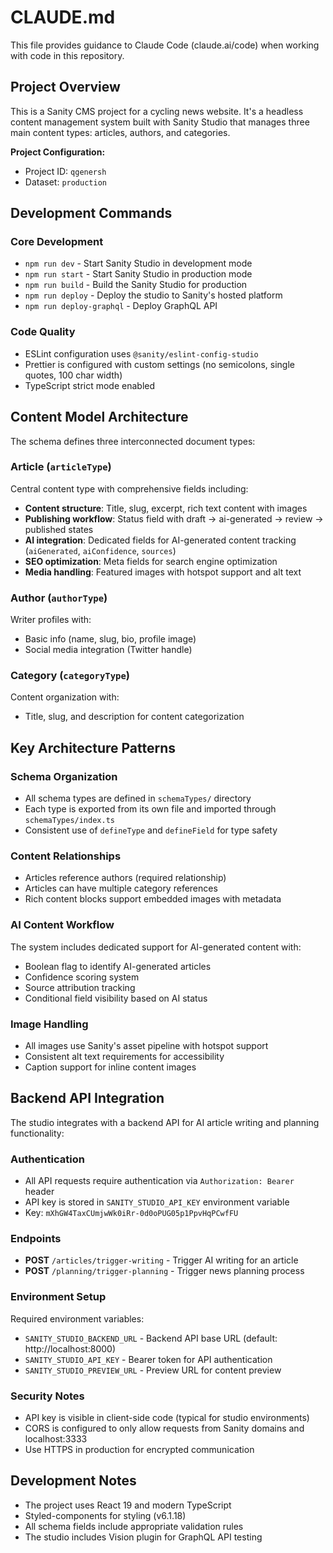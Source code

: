 # CLAUDE.md

This file provides guidance to Claude Code (claude.ai/code) when working with code in this repository.

## Project Overview

This is a Sanity CMS project for a cycling news website. It's a headless content management system built with Sanity Studio that manages three main content types: articles, authors, and categories.

**Project Configuration:**
- Project ID: `qgenersh`
- Dataset: `production`

## Development Commands

### Core Development
- `npm run dev` - Start Sanity Studio in development mode
- `npm run start` - Start Sanity Studio in production mode
- `npm run build` - Build the Sanity Studio for production
- `npm run deploy` - Deploy the studio to Sanity's hosted platform
- `npm run deploy-graphql` - Deploy GraphQL API

### Code Quality
- ESLint configuration uses `@sanity/eslint-config-studio`
- Prettier is configured with custom settings (no semicolons, single quotes, 100 char width)
- TypeScript strict mode enabled

## Content Model Architecture

The schema defines three interconnected document types:

### Article (`articleType`)
Central content type with comprehensive fields including:
- **Content structure**: Title, slug, excerpt, rich text content with images
- **Publishing workflow**: Status field with draft → ai-generated → review → published states
- **AI integration**: Dedicated fields for AI-generated content tracking (`aiGenerated`, `aiConfidence`, `sources`)
- **SEO optimization**: Meta fields for search engine optimization
- **Media handling**: Featured images with hotspot support and alt text

### Author (`authorType`) 
Writer profiles with:
- Basic info (name, slug, bio, profile image)
- Social media integration (Twitter handle)

### Category (`categoryType`)
Content organization with:
- Title, slug, and description for content categorization

## Key Architecture Patterns

### Schema Organization
- All schema types are defined in `schemaTypes/` directory
- Each type is exported from its own file and imported through `schemaTypes/index.ts`
- Consistent use of `defineType` and `defineField` for type safety

### Content Relationships
- Articles reference authors (required relationship)
- Articles can have multiple category references
- Rich content blocks support embedded images with metadata

### AI Content Workflow
The system includes dedicated support for AI-generated content with:
- Boolean flag to identify AI-generated articles
- Confidence scoring system
- Source attribution tracking
- Conditional field visibility based on AI status

### Image Handling
- All images use Sanity's asset pipeline with hotspot support
- Consistent alt text requirements for accessibility
- Caption support for inline content images

## Backend API Integration

The studio integrates with a backend API for AI article writing and planning functionality:

### Authentication
- All API requests require authentication via `Authorization: Bearer` header
- API key is stored in `SANITY_STUDIO_API_KEY` environment variable
- Key: `mXhGW4TaxCUmjwWk0iRr-0d0oPUG05p1PpvHqPCwfFU`

### Endpoints
- **POST** `/articles/trigger-writing` - Trigger AI writing for an article
- **POST** `/planning/trigger-planning` - Trigger news planning process

### Environment Setup
Required environment variables:
- `SANITY_STUDIO_BACKEND_URL` - Backend API base URL (default: http://localhost:8000)
- `SANITY_STUDIO_API_KEY` - Bearer token for API authentication
- `SANITY_STUDIO_PREVIEW_URL` - Preview URL for content preview

### Security Notes
- API key is visible in client-side code (typical for studio environments)
- CORS is configured to only allow requests from Sanity domains and localhost:3333
- Use HTTPS in production for encrypted communication

## Development Notes

- The project uses React 19 and modern TypeScript
- Styled-components for styling (v6.1.18)
- All schema fields include appropriate validation rules
- The studio includes Vision plugin for GraphQL API testing